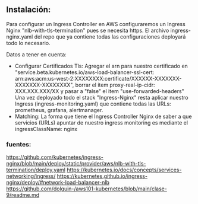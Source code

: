 ## Instalación:

Para configurar un Ingress Controller en AWS configuraremos un Ingress Nginx "nlb-with-tls-termination" pues se necesita https. El archivo ingress-nginx.yaml del repo que ya contiene todas las configuraciones deployará todo lo necesario.


Datos a tener en cuenta:
* Configurar Certificados Tls:
Agregar el arn para nuestro certificado en "service.beta.kubernetes.io/aws-load-balancer-ssl-cert: arn:aws:acm:us-west-2:XXXXXXXX:certificate/XXXXXX-XXXXXXX-XXXXXXX-XXXXXXXX", borrar el item   proxy-real-ip-cidr: XXX.XXX.XXX/XX y pasar a "false" el item "use-forwarded-headers"
Una vez deployado todo el stack "Ingress-Nginx" resta aplicar nuestro Ingress (ingress-monitoring.yaml) que contiene todas las URLs: prometheus, grafana, alertmanager.
* Matching:
La forma que tiene el Ingress Controller Nginx de saber a que servicios (URLs) apuntar de nuestro ingress monitoring es mediante el ingressClassName: nginx

### fuentes:
https://github.com/kubernetes/ingress-nginx/blob/main/deploy/static/provider/aws/nlb-with-tls-termination/deploy.yaml
https://kubernetes.io/docs/concepts/services-networking/ingress/
https://kubernetes.github.io/ingress-nginx/deploy/#network-load-balancer-nlb
https://github.com/dolguin-/aws101-kubernetes/blob/main/clase-9/readme.md